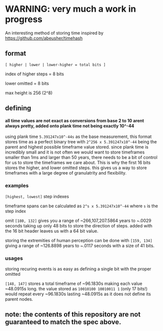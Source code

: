 # WARNING: very much a work in progress

An interesting method of storing time inspired by https://github.com/abeusher/timehash

## format

`[ higher | lower | lower-higher = total bits ]`

index of higher steps = 8 bits

lower omitted = 8 bits 

max height is 256 (2^8)

## defining 

#### all time values are not exact as conversions from base 2 to 10 arent always pretty, added onto plank time not being exactly 10^-44

using plank time `5.391247x10^-44s` as the base measurement, this format stores time as a perfect binary tree with `2^256 x 5.391247x10^-44` being the parent and highest possible timeframe value stored.
since plank time is incredibly small and it is not often we would want to store timeframes smaller than 1ms and larger than 50 years, there needs to be a bit of control for us to store the timeframes we care about.
This is why the first 16 bits stores the higher, and lower omitted steps. this gives us a way to store timeframes with a large degree of granulatrity and flexibility.

### examples

`[highest, lowest]` step indexes

timeframe spans can be calculated as `2^s x 5.391247x10^-44` where `s` is the step index

omit `[180, 132]` gives you a range of ~266,107,207.5864 years to ~.0029 seconds taking up only 48 bits to store the direction of steps. added with the 16 bit header leaves us with a 64 bit value.

storing the extremities of human perception can be done with `[159, 134]` giving a range of ~126.8898 years to ~.0117 seconds with a size of 41 bits.

### usages

storing recuring events is as easy as defining a single bit with the proper omitted

`[148, 147]` stores a total timeframe of ~96.1830s making each value ~48.0915s long. the value stored as `10010100 10010011 1` (only 17 bits!) would repeat every ~96.1830s lasting ~48.0915s as it does not define its parent nodes.

## note: the contents of this repository are not guaranteed to match the spec above.
